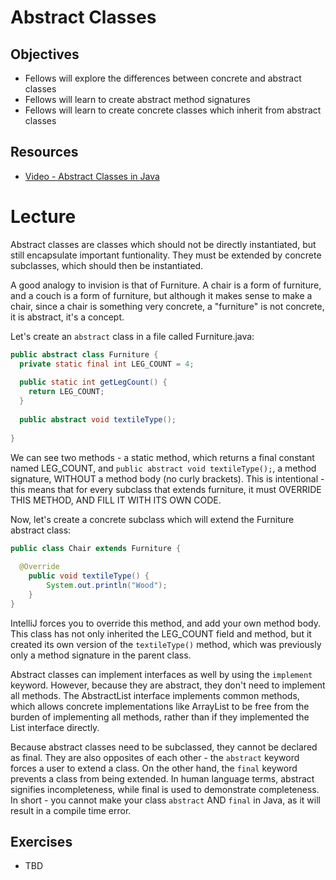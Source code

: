 # Abstract Classes

## Objectives
* Fellows will explore the differences between concrete and abstract classes
* Fellows will learn to create abstract method signatures
* Fellows will learn to create concrete classes which inherit from abstract classes

## Resources
* [Video - Abstract Classes in Java](https://www.youtube.com/watch?v=CUC522qMGe8)

# Lecture

Abstract classes are classes which should not be directly instantiated, but still encapsulate important funtionality. They must be extended by concrete subclasses, which should then be instantiated.

A good analogy to invision is that of Furniture. A chair is a form of furniture, and a couch is a form of furniture, but although it makes sense to make a chair, since a chair is something very concrete, a "furniture" is not concrete, it is abstract, it's a concept.

Let's create an ```abstract``` class in a file called Furniture.java:

```java
public abstract class Furniture {
  private static final int LEG_COUNT = 4;
  
  public static int getLegCount() {
    return LEG_COUNT;
  }
  
  public abstract void textileType();
  
}
```
We can see two methods - a static method, which returns a final constant named LEG\_COUNT, and ```public abstract void textileType();```, a method signature, WITHOUT a method body (no curly brackets). This is intentional - this means that for every subclass that extends furniture, it must OVERRIDE THIS METHOD, AND FILL IT WITH ITS OWN CODE.

Now, let's create a concrete subclass which will extend the Furniture abstract class:

```java
public class Chair extends Furniture {
  
  @Override
    public void textileType() {
        System.out.println("Wood");
    }
}
```

IntelliJ forces you to override this method, and add your own method body. This class has not only inherited the LEG\_COUNT field and method, but it created its own version of the ```textileType()``` method, which was previously only a method signature in the parent class.

Abstract classes can implement interfaces as well by using the ```implement``` keyword. However, because they are abstract, they don't need to implement all methods. The AbstractList interface implements common methods, which allows concrete implementations like ArrayList to be free from the burden of implementing all methods, rather than if they implemented the List interface directly.

Because abstract classes need to be subclassed, they cannot be declared as final. They are also opposites of each other - the ```abstract``` keyword forces a user to extend a class. On the other hand, the ```final``` keyword prevents a class from being extended. In human language terms, abstract signifies incompleteness, while final is used to demonstrate completeness. In short - you cannot make your class ```abstract``` AND ```final``` in Java, as it will result in a compile time error.

## Exercises

* TBD
